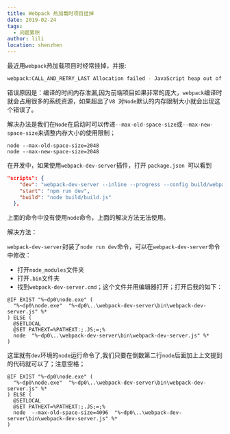 ```yaml
---
title: Webpack 热加载时项目挂掉
date: 2019-02-24
tags:
  - 问题累积
author: lili
location: shenzhen
---
```


最近用` webpack `热加载项目时经常挂掉，并报:

```sh
webpack:CALL_AND_RETRY_LAST Allocation failed - JavaScript heap out of memory
```

错误原因是：编译的时间内存泄漏,因为前端项目如果非常的庞大，` webpack `编译时就会占用很多的系统资源，如果超出了`V8 `对` Node `默认的内存限制大小就会出现这个错误了。

解决办法是我们在` Node `在启动时可以传递` --max-old-space-size `或` --max-new-space-size `来调整内存大小的使用限制；

```
node --max-old-space-size=2048
node --max-new-space-size=2048
```

在开发中，如果使用` webpack-dev-server `插件，打开 `package.json `可以看到

```json
"scripts": {
    "dev": "webpack-dev-server --inline --progress --config build/webpack.dev.conf.js",
    "start": "npm run dev",
    "build": "node build/build.js"
  },
```

上面的命令中没有使用` node `命令，上面的解决方法无法使用。

解决方法：

` webpack-dev-server `封装了` node run dev `命令，可以在` webpack-dev-server `命令中修改：

- 打开` node_modules `文件夹
- 打开` .bin `文件夹
- 找到` webpack-dev-server.cmd `；这个文件并用编辑器打开；打开后我的如下：

```
@IF EXIST "%~dp0\node.exe" (
  "%~dp0\node.exe"  "%~dp0\..\webpack-dev-server\bin\webpack-dev-server.js" %*
) ELSE (
  @SETLOCAL
  @SET PATHEXT=%PATHEXT:;.JS;=;%
  node  "%~dp0\..\webpack-dev-server\bin\webpack-dev-server.js" %*
)
```

这里就有` dev `环境的` node `运行命令了,我们只要在倒数第二行` node `后面加上上文提到的代码就可以了；注意空格；

```
@IF EXIST "%~dp0\node.exe" (
  "%~dp0\node.exe"  "%~dp0\..\webpack-dev-server\bin\webpack-dev-server.js" %*
) ELSE (
  @SETLOCAL
  @SET PATHEXT=%PATHEXT:;.JS;=;%
  node  --max-old-space-size=4096  "%~dp0\..\webpack-dev-server\bin\webpack-dev-server.js" %*
)
```
